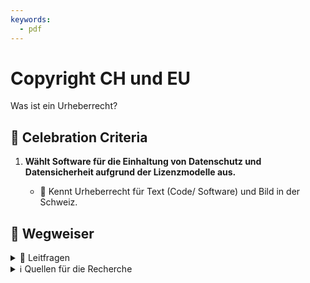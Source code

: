 ```yaml
---
keywords:
  - pdf
---
```


# Copyright CH und EU

Was ist ein Urheberrecht?

## 🎉 Celebration Criteria

1. **Wählt Software für die Einhaltung von Datenschutz und Datensicherheit
   aufgrund der Lizenzmodelle aus.**

   - :dart: Kennt Urheberrecht für Text (Code/ Software) und Bild in der
     Schweiz.

## :compass: Wegweiser

<details>
  <summary> 🤔 Leitfragen </summary>

- Was ist Unter dem Urheberrecht Geschütz?
- Was ist ein Urheber?
- Wie geht das mit KI weiter?
- Wie kann ich meine Werke Schützen?
- Was ist ein Werk?
- Welche Institutionen gibt es in der Schweiz die einen unterstützen können?
- Ist Code Urheberrecht Geschütz und wenn ja, wie?
- Wie kann man sich bei einer Verletzung wehren?
- Wie sieht das z.B. mit dem Recht am Eigenbild aus?
- Was gibt es für Möglichkeiten seine Werke als Geschütz zu kennzeichnen?
- ...

</details>

<details>
  <summary>ℹ️ Quellen für die Recherche</summary>

- [**URG:** Urheberrechtsgesetz](https://www.fedlex.admin.ch/eli/cc/1993/1798_1798_1798/de)

- [**IGE:** Urheberrecht – was ist das?](https://www.ige.ch/de/etwas-schuetzen/urheberrecht/grundlegendes)

- [**IGE:** Wie darf ich eine Fotografie nutzen?](https://www.ige.ch/de/etwas-schuetzen/urheberrecht/ein-werk-nutzen/fotografienschutz)

- [**IGE:** Verwertungsgesellschaften](https://www.ige.ch/de/etwas-schuetzen/urheberrecht/verwertungsgesellschaften)

- [**Creative Commons:** Was ist Creative Commons?](http://www.creativecommons.ch/wie-funktionierts/)

- [**ADMIN:** Umgang mit Fotos](https://www.edoeb.admin.ch/edoeb/de/home/datenschutz/internet_technologie/umgang-fotos.html)

</details>
